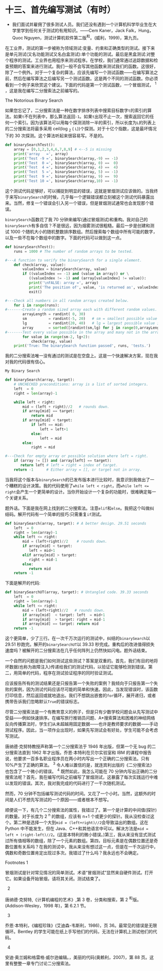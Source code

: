 # 十三、首先编写测试（有时）

*   我们面试并雇佣了很多测试人员。我们还没有遇到一个计算机科学毕业生在大学里学到任何关于测试的有用知识。——Cem Kaner，Jack Falk，Hung，Quoc Nguyen，测试计算机软件第二版<sup>和</sup>。(威利，1999)，第九页。

在工业界，测试的第一步被称为领域测试:变量、约束和正确类型的测试。接下来是单元测试(又名功能测试又名白盒测试):单个功能的测试。最后是黑盒测试:对整个程序的测试。工业界也用程序来测试程序。在学校，我们通常通过追踪数据和检查预期的答案来进行测试。我们一般不会写其他函数来测试我们的函数。这很好，除了一个例外。对于一个复杂的算法，应该先编写一个测试函数——在编写算法之前，然后在编写算法之后编写另一个测试函数。这是两个不同的测试函数。你必须看到一个例子来欣赏这个建议。下面的代码是第一个测试函数，一个冒烟测试， <sup>1</sup> ，这是我在编写二分搜索法之前编写的。

The Notorious Binary Search

如果您忘记了，二分搜索法是一种在数字排序列表中搜索目标数字`t`的索引的算法。如果`t`不在列表中，那么算法返回`-1`。如果`t`出现不止一次，搜索返回它的任何一个索引。因为该算法可以用每个探测消除一半的索引，所以长度为`L`的列表上的二分搜索法将最多采用 ceil(log <sub>2</sub> ( `L`))个探测。对于十亿个指数，这是最坏情况下的 30 次探测。这个算法听起来很容易写。不是的。

```py
def binarySearchTest(): 
    array = [0,1,2,3,4,6,7,8,9] # <--5 is missing
    print('array   =', array)
    print('Test -9 =', binarySearch(array,-9) == -1)
    print('Test  0 =', binarySearch(array, 0) ==  0)
    print('Test  4 =', binarySearch(array, 4) ==  4)
    print('Test  5 =', binarySearch(array, 5) == -1)
    print('Test  9 =', binarySearch(array, 9) ==  9)
    print('Test 10 =', binarySearch(array,10) == -1)

```

这个测试代码足够好，可以捕捉到明显的错误，这就是冒烟测试应该做的。当我终于来写`binarySearch`的时候，几乎每一个逻辑错误都立刻被这个测试代码暴露出来。当然，修复一个错误会引入另一个错误，但是冒烟测试通常也会发现那个错误。

`binarySearch`函数花了我 70 分钟来编写(通过冒烟测试)和重构。我对自己的`binarySearch`有多自信？不是很远，因为烟雾测试很粗糙。最后一步是创建和测试 1000 个随机大小的随机整数排序数组。然后搜索每个数组中所有可能的数字，以及一些不在每个数组中的数字。下面的代码可以做到这一点。

```py
def binarySearchTest():
    runs = 1000 # The number of random arrays to be tested.

#---A function to verify the binarySearch for a single element.
    def check(array, value):
        valueIndex = binarySearch(array, value)
        if ((valueIndex == -1) and (value in array)) or \
           ((valueIndex != -1) and (array[valueIndex] != value)):
           print('\nFALSE: array =', array)
           print('The position of', value, 'is returned as', valueIndex)
           exit()

#---Check all numbers in all random arrays created below.
    for i in range(runs):
#-------Create a random sized array each with different random values.
        arrayLength = randint( 0, 30)
        sm          = randint(-5, 20)   # sm = smallest possible value in array.
        lg          = randint(20, 40)   # lg = largest possible value in array.
        array       = sorted([randint(sm,lg) for j in range(0,arrayLength)])
#-------Test every value possible in the array and many not in the array.
        for value in range(sm-2, lg+2):
            check(array, value)
    print('True: The binarySearch function passed', runs, 'tests.')

```

我的二分搜索法唯一没有通过的测试是在空盘上。这是一个快速解决方案，现在我对我的代码很有信心。

```py
My Binary Search

def binarySearch(array, target):
    # UNCHECKED preconditions: array is a list of sorted integers.
    left  = 0
    right = len(array)-1

    while left < right:
        mid = (left + right)//2   # rounds down.
        if array[mid] == target:
            return mid
        if array[mid] < target:
            if left == mid:
                left = left+1 
            else:
                left = mid
        else:
            right = mid

#---Check for empty array or possible solution where left = right.
    if (array != []) and (array[left] == target):
       return left # left = right = index of target.
    return -1      # Either array = [], or target not in array.

```

当我将这个版本与`binarySearch`的已发布版本进行比较时，我意识到我做出了一个糟糕的设计决策。我的代码使用了`while left < right`，而`while left <= right`会产生一个更简单的设计。当你开始设计一个复杂的功能时，很难确定每一个关键关系。

题外话。下面是我在网上找到的二分搜索法。注意`elif`和`else`。我把这个叫做纠结码。解开代码有一个简单的技巧:只需重复`if`测试。

```py
def binarySearch(array, target): # A better design. 29.51 seconds
    left  = 0
    right = len(array)-1
    while left <= right:
        mid = (left+right)//2    # rounds down.
        if array[mid] < target:
           left = mid+1
        elif array[mid] > target:
           right = mid-1
        else:
           return mid
    return -1

```

下面是解开的代码:

```py
def binarySearchUT(array, target): # Untangled code. 39.33 seconds
    left  = 0
    right = len(array)-1
    while left <= right:
        mid = (left+right)//2   # rounds down.
        if array[mid]  < target: left  = mid+1
        if array[mid]  > target: right = mid-1
        if array[mid] == target: return mid
    return -1

```

这个更简单，少了三行。在一次千万次运行的测试中，纠结的`binarySearch`以 29.51 秒跑完。解开的`binarySearchUT`以 39.33 秒完成。重构后的改进值得损失速度吗？被解开的二分搜索法在几乎任何阵列上仍然快如闪电。题外话结束。

一个自然的问题是我们如何测试这些测试？答案是双重的。首先，我们有目的地将坏数据(也称为故障注入)传递给我们的测试代码，以验证它能够检测到错误。第二，用简单的代码，程序在测试验证程序的同时验证测试。

应该报告所有的测试结果还是只报告第一个失败的案例？我倾向于只报告第一个失败的案例，因为测试代码应该尽可能的简单和快速。因此，当发现错误时，该函数打印信息，然后返回或就地退出。我们不想跳出嵌套的`for`循环，展开递归，或者携带告诉我们忽略默认`True`的错误标志。

尽管二分搜索法是一个有教育意义的例子，但是只有少数学校问题会从先写测试中受益——例如快速排序。在编写旅行推销员问题、A*搜索算法和困难的神经网络反向传播算法时，学生们从未超越用固定数据——也许是教师要求的数据——手动测试程序。因此，当一项作业出现时，如果先写测试会有好处，学生可能不会考虑写测试。

唐纳德·克努特教授声称第一个二分搜索法于 1946 年出版，但第一个无 bug 的二分搜索法直到 1962 年才出版。乔恩·本特利在贝尔实验室和 IBM 的课程中报告说，他要求一百多名职业程序员在两小时内写出一个正确的二分搜索法。只有 10%产生了正确的算法。 <sup>3</sup> 令人难以置信的是，就连宾利出版的《二分搜索法》也包含了一个微小的错误。 <sup>4</sup> 既然如此，我怎么可能在 70 分钟内写出正确的二分搜索法呢？首先，我在编写代码之前编写了冒烟测试，这暴露了每次实践运行中难以发现的错误。其次，我对我完成的代码进行了一千次随机测试。

然而，70 分钟不包括编写测试代码的时间。又花了一个小时。当然，这额外的时间是人们不想先写测试的一个原因——或者根本不想写。

顺便说一下，有几个二分搜索法的属性，我错过了。第一个是计算的中间值(探针)的数量。对于长度为 2 <sup>n</sup> 的数组，应该有 n+1 个或更少的探针。我从没检查过这个。第二种是选择一个大到`mid = (left+right)//2`会导致溢出的数组。这在 Python 中不能发生，但在 Java、C++和其他语言中可以。解决方法是`mid = left + (right-left)//2`。(这是本特利的微小错误。)第三，我从来没有显式测试过所有值相等的数组，除了一个元素的数组。第四，目标元素是在偶数位置还是奇数位置有关系吗？在我的测试中，我从来没有想过这一点，但是在一千次运行中，偶数和奇数位置肯定出现过多次。我错过了什么吗？我永远也不会确定。

Footnotes 1

冒烟测试是针对常见情况的简单测试。术语“冒烟测试”显然来自硬件测试。打开它。如果设备开始冒烟，请将其关闭。测试结束了。

  2

唐纳德·克努特,《计算机编程的艺术》,第 3 卷，分类和搜索，第 2 <sup>和</sup>版。(Addison-Wesley，1998 年)，第 6.2.1 节。

  3

乔恩·本特利，《编程珍珠》(艾迪森-韦斯利，1986)，页 36。最常见的错误是无限循环。Bentley 的学生可能在纸上手写他们的代码，无法在计算机上测试他们的代码。

  4

安迪·奥兰姆和格雷格·威尔逊编辑。，美丽的代码(奥赖利，2007)，第 88 页。这里有整整一章专门讨论二分搜索法。